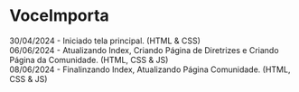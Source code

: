 # VoceImporta

30/04/2024 - Iniciado tela principal. (HTML & CSS)
<br>
06/06/2024 - Atualizando Index, Criando Página de Diretrizes e Criando Página da Comunidade. (HTML, CSS & JS)
<br>
08/06/2024 - Finalinzando Index, Atualizando Página Comunidade. (HTML, CSS & JS)
